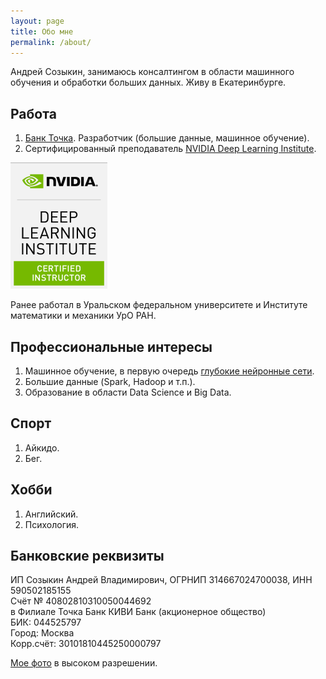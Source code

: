 ```yaml
---
layout: page
title: Обо мне
permalink: /about/
---
```


Андрей Созыкин, занимаюсь консалтингом в области машинного обучения и обработки больших данных. Живу в Екатеринбурге.

## Работа

1. [Банк Точка](https://tochka.com). Разработчик (большие данные, машинное обучение). 
2. Сертифицированный преподаватель [NVIDIA Deep Learning Institute](http://www.nvidia.ru/dli).

![NVIDIA Deep Learning Institute Certified Instructor](/assets/images/dlici.png)

Ранее работал в Уральском федеральном университете и Институте математики и механики УрО РАН.

## Профессиональные интересы

1. Машинное обучение, в первую очередь [глубокие нейронные сети](/courses/nnpython).
2. Большие данные (Spark, Hadoop и т.п.).
3. Образование в области Data Science и Big Data.

## Спорт

1. Айкидо.
2. Бег.

## Хобби

1. Английский.
2. Психология.

## Банковские реквизиты

ИП Созыкин Андрей Владимирович, ОГРНИП 314667024700038, ИНН 590502185155  
Cчёт № 40802810310050044692   
в Филиале Точка Банк КИВИ Банк (акционерное  общество)  
БИК: 044525797  
Город: Москва  
Корр.счёт: 30101810445250000797  


[Мое фото](/assets/sozykin.jpg) в высоком разрешении.
